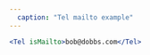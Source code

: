 ```yaml
---
  caption: "Tel mailto example"
---
```


<!-- markdownlint-disable MD041 -->
<!-- dprint-ignore -->
```jsx
<Tel isMailto>bob@dobbs.com</Tel>
```
